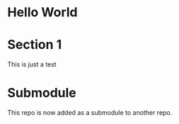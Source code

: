 # Hello World

# Section 1

This is just a test

# Submodule

This repo is now added as a submodule to another repo.
